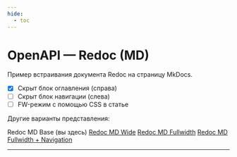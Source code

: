 ```yaml
---
hide:
  - toc
---
```


# OpenAPI — Redoc (MD)

Пример встраивания документа Redoc на страницу MkDocs.

- [x] Скрыт блок оглавления (справа)
- [ ] Скрыт блок навигации (слева)
- [ ] FW-режим с помощью CSS в статье

Другие варианты представления:

Redoc MD Base (вы здесь)
[Redoc MD Wide](openapi-redoc-wide.md)
[Redoc MD Fullwidth](openapi-redoc-fw.md)
[Redoc MD Fullwidth + Navigation](openapi-redoc-fw-nav.md)

---

<redoc spec-url='https://raw.githubusercontent.com/andwr/mkdocs-material-fork/main/docs/openapi/pay-api.yaml'></redoc>
<script src="https://cdn.jsdelivr.net/npm/redoc@latest/bundles/redoc.standalone.js"> 
</script>